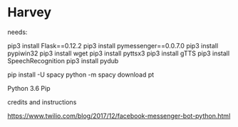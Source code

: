 # Harvey
needs:

pip3 install Flask==0.12.2
pip3 install pymessenger==0.0.7.0
pip3 install pypiwin32
pip3 install wget
pip3 install pyttsx3
pip3 install gTTS
pip3 install SpeechRecognition
pip3 install pydub

pip install -U spacy
python -m spacy download pt 

Python 3.6 
Pip 

credits and instructions

https://www.twilio.com/blog/2017/12/facebook-messenger-bot-python.html